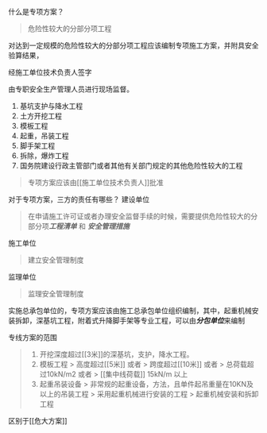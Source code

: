 
什么是专项方案？
> 危险性较大的分部分项工程

对达到一定规模的危险性较大的分部分项工程应该编制专项施工方案，并附具安全验算结果，

经施工单位技术负责人签字

由专职安全生产管理人员进行现场监督。

1. 基坑支护与降水工程
2. 土方开挖工程
3. 模板工程
4. 起重，吊装工程
5. 脚手架工程
6. 拆除，爆炸工程
7. 国务院建设行政主管部门或者其他有关部门规定的其他危险性较大的工程

> 专项方案应该由[[施工单位技术负责人]]批准




对于专项方案，三方的责任有哪些？
建设单位
> 在申请施工许可证或者办理安全监督手续的时候，需要提供危险性较大的分部分项***工程清单***  和 ***安全管理措施***


施工单位
> 建立安全管理制度

监理单位
> 监理安全管理制度


实施总承包单位的，专项方案应该由施工总承包单位组织编制，其中，起重机械安装拆卸，深基坑工程，附着式升降脚手架等专业工程，可以由***分包单位***来编制

专线方案的范围
>  1. 开挖深度超过[[3米]]的深基坑，支护，降水工程。
>  2. 模板工程
	>  高度超过[[5米]] 或者
	>  跨度超过[[10米]] 或者
	>  总荷载超过10kN/m2 或者
	>  [[集中线荷载]] 15kN/m 以上
> 3. 起重吊装设备
	> 非常规的起重设备，方法，且单件起吊重量在10KN及以上的吊装工程
	> 采用起重机械进行安装的工程
	> 起重机械安装和拆卸工程


区别于[[危大方案]]

